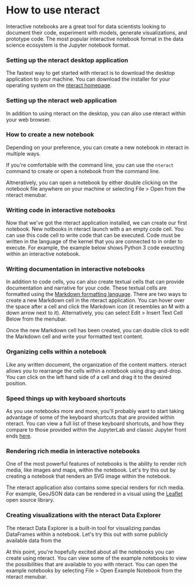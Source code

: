 # How to use nteract

Interactive notebooks are a great tool for data scientists looking to document their code, experiment with models, generate visualizations, and prototype code. The most popular interactive notebook format in the data science ecosystem is the Jupyter notebook format.

### Setting up the nteract desktop application

The fastest way to get started with nteract is to download the desktop application to your machine. You can download the installer for your operating system on the [nteract homepage](https://nteract.io/desktop).

### Setting up the nteract web application

In addition to using nteract on the desktop, you can also use nteract within your web browser. 

### How to create a new notebook

Depending on your preference, you can create a new notebook in nteract in multiple ways.

If you're comfortable with the command line, you can use the `nteract` command to create or open a notebook from the command line.

Altneratively, you can open a notebook by either double clicking on the notebook file anywhere on your machine or selecting File > Open from the nteract menubar.

### Writing code in interactive notebooks

Now that we've got the nteract application installed, we can create our first notebook. New notbooks in nteract launch with a an empty code cell. You can use this code cell to write code that can be executed. Code must be written in the language of the kernel that you are connected to in order to execute. For example, the example below shows Python 3 code exeucting within an interactive notebook.

### Writing documentation in interactive notebooks

In addition to code cells, you can also create textual cells that can provide documentation and narrative for your code. These textual cells are formatted using the [Markdown formatting language](https://daringfireball.net/projects/markdown/). There are two ways to create a new Markdown cell in the nteract application. You can hover over the space after a cell and click the Markdown icon (it resembles an M with a down arrow next to it). Alternatively, you can select Edit > Insert Text Cell Below from the menubar.

Once the new Markdown cell has been created, you can double click to edit the Markdown cell and write your formatted text content.

### Organizing cells within a notebook

Like any written document, the organization of the content matters. nteract allows you to rearrange the cells within a notebook using drag-and-drop. You can click on the left hand side of a cell and drag it to the desired position.

### Speed things up with keyboard shortcuts

As you use notebooks more and more, you'll probably want to start taking advantage of some of the keyboard shortcuts that are provided within nteract. You can view a full list of these keyboard shortcuts, and how they compare to those provided within the JupyterLab and classic Jupyter front ends [here](https://docs.nteract.io/#/desktop/shortcut-keys).

### Rendering rich media in interactive notebooks

One of the most powerful features of notebooks is the ability to render rich media, like images and maps, within the notebook. Let's try this out by creating a notebook that renders an SVG image within the notebook.

The nteract application also contains some special renders for rich media. For example, GeoJSON data can be rendered in a visual using the [Leaflet](https://leafletjs.com/) open source library. 

### Creating visualizations with the nteract Data Explorer

The nteract Data Explorer is a built-in tool for visualizing pandas DataFrames within a notebook. Let's try this out with some publicly available data from the 

At this point, you're hopefully excited about all the notebooks you can create using nteract. You can view some of the example notebooks to view the possibilities that are available to you with nteract. You can open the example notebooks by selecting File > Open Example Notebook from the nteract menubar.